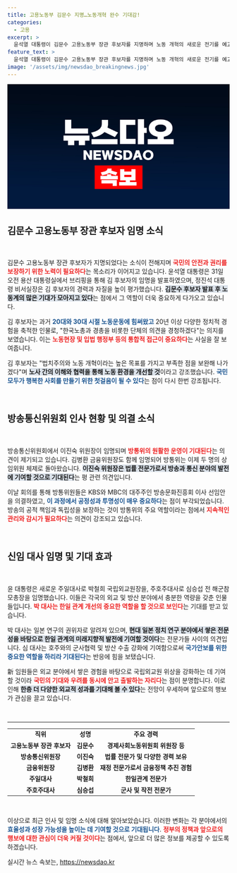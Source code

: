 ```yaml
---
title: 고용노동부 김문수 지명…노동개혁 완수 기대감!
categories:
  - 고용
excerpt: >
  윤석열 대통령이 김문수 고용노동부 장관 후보자를 지명하며 노동 개혁의 새로운 전기를 예고했다. 이진숙 방통위원장과 김병환 금융위원장 임명으로 공영방송 이사 선임안도 의결됐다. 이제 한국 경제와 방송의 미래가 그들의 손에 달렸다!
feature_text: >
  윤석열 대통령이 김문수 고용노동부 장관 후보자를 지명하며 노동 개혁의 새로운 전기를 예고했다. 이진숙 방통위원장과 김병환 금융위원장 임명으로 공영방송 이사 선임안도 의결됐다. 이제 한국 경제와 방송의 미래가 그들의 손에 달렸다!
image: '/assets/img/newsdao_breakingnews.jpg'
---
```


<p><img src="/assets/img/newsdao_breakingnews.jpg" alt="bookingtag 속보" /></p>

<h2 data-ke-size="size26">김문수 고용노동부 장관 후보자 임명 소식</h2>

<p data-ke-size="size16">&nbsp;</p>

<p>김문수 고용노동부 장관 후보자가 지명되었다는 소식이 전해지며 <b><span style="color: #ee2323;">국민의 안전과 권리를 보장하기 위한 노력이 필요하다</span></b>는 목소리가 이어지고 있습니다. 윤석열 대통령은 31일 오전 용산 대통령실에서 브리핑을 통해 김 후보자의 임명을 발표하였으며, 정진석 대통령 비서실장은 김 후보자의 경력과 자질을 높이 평가했습니다. <b><span style="background-color: #21538527;">김문수 후보자 발표 후 노동계의 많은 기대가 모아지고 있다</span></b>는 점에서 그 역할이 더욱 중요하게 다가오고 있습니다.</p>

<p>김 후보자는 과거 <b><span style="color: #1a5490;">20대와 30대 시절 노동운동에 힘써왔고</span></b> 20년 이상 다양한 정치적 경험을 축적한 인물로, "한국노총과 경총을 비롯한 단체의 의견을 경청하겠다"는 의지를 보였습니다. 이는 <b><span style="color: #ee2323;">노동현장 및 입법 행정부 등의 통합적 접근이 중요하다</span></b>는 사실을 잘 보여줍니다. </p>

<p>김 후보자는 "법치주의와 노동 개혁이라는 높은 목표를 가지고 부족한 점을 보완해 나가겠다"며 <b><span style="background-color: #21538527;">노사 간의 이해와 협력을 통해 노동 환경을 개선할 것</span></b>이라고 강조했습니다. <b><span style="color: #1a5490;">국민 모두가 행복한 사회를 만들기 위한 첫걸음이 될 수 있다</span></b>는 점이 다시 한번 강조됩니다.</p>

<p data-ke-size="size16">&nbsp;</p>

<h2 data-ke-size="size26">방송통신위원회 인사 현황 및 의결 소식</h2>

<p data-ke-size="size16">&nbsp;</p>

<p>방송통신위원회에서 이진숙 위원장이 임명되며 <b><span style="color: #ee2323;">방통위의 원활한 운영이 기대된다</span></b>는 의견이 제기되고 있습니다. 김병환 금융위원장도 함께 임명되어 방통위는 이제 두 명의 상임위원 체제로 돌아왔습니다. <b><span style="background-color: #21538527;">이진숙 위원장은 법률 전문가로서 방송과 통신 분야의 발전에 기여할 것으로 기대된다</span></b>는 평 관련 의견입니다.</p>

<p>이날 회의를 통해 방통위원들은 KBS와 MBC의 대주주인 방송문화진흥회 이사 선임안을 의결하였고, <b><span style="color: #1a5490;">이 과정에서 공정성과 투명성이 매우 중요하다</span></b>는 점이 부각되었습니다. 방송의 공적 책임과 독립성을 보장하는 것이 방통위의 주요 역할이라는 점에서 <b><span style="color: #ee2323;">지속적인 관리와 감시가 필요하다</span></b>는 의견이 강조되고 있습니다.</p>

<p data-ke-size="size16">&nbsp;</p>

<h2 data-ke-size="size26">신임 대사 임명 및 기대 효과</h2>

<p data-ke-size="size16">&nbsp;</p>

<p>윤 대통령은 새로운 주일대사로 박철희 국립외교원장을, 주호주대사로 심승섭 전 해군참모총장을 임명했습니다. 이들은 각국의 외교 및 방산 분야에서 충분한 역량을 갖춘 인물들입니다. <b><span style="color: #ee2323;">박 대사는 한일 관계 개선의 중요한 역할을 할 것으로 보인다</span></b>는 기대를 받고 있습니다. </p>

<p>박 대사는 일본 연구의 권위자로 알려져 있으며, <b><span style="background-color: #21538527;">현대 일본 정치 연구 분야에서 쌓은 전문성을 바탕으로 한일 관계의 미래지향적 발전에 기여할 것이다</span></b>는 전문가들 사이의 의견입니다. 심 대사는 호주와의 군사협력 및 방산 수출 강화에 기여함으로써 <b><span style="color: #1a5490;">국가안보를 위한 중요한 역할을 하리라 기대된다</span></b>는 반응에 힘을 보탰습니다.</p>

<p>新 임원들은 외교 분야에서 쌓은 경험을 바탕으로 국립외교원 위상을 강화하는 데 기여할 것이라 <b><span style="color: #ee2323;">국민의 기대와 우려를 동시에 안고 출발하는 자리다</span></b>는 점이 분명합니다. 이로 인해 <b><span style="background-color: #21538527;">한층 더 다양한 외교적 성과를 기대해 볼 수 있다</span></b>는 전망이 우세하며 앞으로의 행보가 관심을 끌고 있습니다.</p>

<p data-ke-size="size16">&nbsp;</p>

<hr />

<table>
    <tr>
        <td style="text-align: center; height: 17px;"><b>직위</b></td>
        <td style="text-align: center; height: 17px;"><b>성명</b></td>
        <td style="text-align: center; height: 17px;"><b>주요 경력</b></td>
    </tr>
    <tr>
        <td style="text-align: center; height: 17px;"><b>고용노동부 장관 후보자</b></td>
        <td style="text-align: center; height: 17px;"><b>김문수</b></td>
        <td style="text-align: center; height: 17px;"><b>경제사회노동위원회 위원장 등</b></td>
    </tr>
    <tr>
        <td style="text-align: center; height: 17px;"><b>방송통신위원장</b></td>
        <td style="text-align: center; height: 17px;"><b>이진숙</b></td>
        <td style="text-align: center; height: 17px;"><b>법률 전문가 및 다양한 경력 보유</b></td>
    </tr>
    <tr>
        <td style="text-align: center; height: 17px;"><b>금융위원장</b></td>
        <td style="text-align: center; height: 17px;"><b>김병환</b></td>
        <td style="text-align: center; height: 17px;"><b>재정 전문가로서 금융정책 추진 경험</b></td>
    </tr>
    <tr>
        <td style="text-align: center; height: 17px;"><b>주일대사</b></td>
        <td style="text-align: center; height: 17px;"><b>박철희</b></td>
        <td style="text-align: center; height: 17px;"><b>한일관계 전문가</b></td>
    </tr>
    <tr>
        <td style="text-align: center; height: 17px;"><b>주호주대사</b></td>
        <td style="text-align: center; height: 17px;"><b>심승섭</b></td>
        <td style="text-align: center; height: 17px;"><b>군사 및 작전 전문가</b></td>
    </tr>
</table>

<p data-ke-size="size16">&nbsp;</p>

<p>이상으로 최근 인사 및 임명 소식에 대해 알아보았습니다. 이러한 변화는 각 분야에서의 <b><span style="color: #1a5490;">효율성과 성장 가능성을 높이는 데 기여할 것으로 기대됩니다</span></b>. <b><span style="color: #ee2323;">정부의 정책과 앞으로의 행보에 대한 관심이 더욱 커질 것이다</span></b>는 점에서, 앞으로 더 많은 정보를 제공할 수 있도록 하겠습니다.</p>
실시간 뉴스 속보는, <a href="https://newsdao.kr" rel="dofollow">https://newsdao.kr</a>


